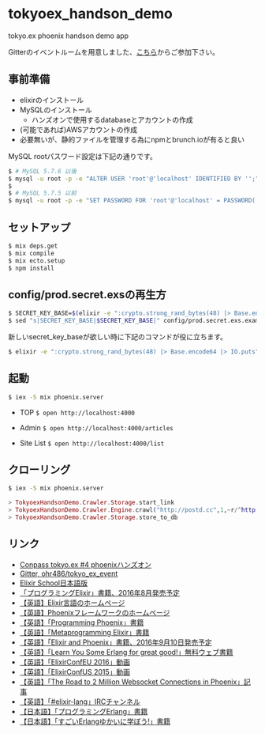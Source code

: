 # tokyoex_handson_demo
tokyo.ex phoenix handson demo app

Gitterのイベントルームを用意しました、[こちら][gitter]からご参加下さい。

## 事前準備

- elixirのインストール
- MySQLのインストール
    - ハンズオンで使用するdatabaseとアカウントの作成
- (可能であれば)AWSアカウントの作成
- 必要無いが、静的ファイルを管理する為にnpmとbrunch.ioが有ると良い

MySQL rootパスワード設定は下記の通りです。

```sh
$ # MySQL 5.7.6 以後
$ mysql -u root -p -e "ALTER USER 'root'@'localhost' IDENTIFIED BY '';"
$
$ # MySQL 5.7.5 以前
$ mysql -u root -p -e "SET PASSWORD FOR 'root'@'localhost' = PASSWORD('');"
```

## セットアップ

```sh
$ mix deps.get
$ mix compile
$ mix ecto.setup
$ npm install
```

## config/prod.secret.exsの再生方

```sh
$ SECRET_KEY_BASE=$(elixir -e ":crypto.strong_rand_bytes(48) |> Base.encode64 |> IO.puts")
$ sed "s|SECRET_KEY_BASE|$SECRET_KEY_BASE|" config/prod.secret.exs.example >config/prod.secret.exs
```

新しいsecret_key_baseが欲しい時に下記のコマンドが役に立ちます。

```sh
$ elixir -e ":crypto.strong_rand_bytes(48) |> Base.encode64 |> IO.puts"
```

## 起動

```sh
$ iex -S mix phoenix.server
```

* TOP
``$ open http://localhost:4000``

* Admin
``$ open http://localhost:4000/articles``

* Site List
``$ open http://localhost:4000/list``

## クローリング

```sh
$ iex -S mix phoenix.server
```

```elixir
> TokyoexHandsonDemo.Crawler.Storage.start_link
> TokyoexHandsonDemo.Crawler.Engine.crawl("http://postd.cc",1,~r/^http:\/\/postd\.cc\/.*\/$/)
> TokyoexHandsonDemo.Crawler.Storage.store_to_db
```

## リンク

- [Conpass tokyo.ex #4 phoenixハンズオン][conpass]
- [Gitter, ohr486/tokyo_ex_event][gitter]
- [Elixir School日本語版][elixir_school_jp]
- [「プログラミングElixir」書籍、2016年8月発売予定][elixir_book]
- [【英語】Elixir言語のホームページ][elixir_home]
- [【英語】Phoenixフレームワークのホームページ][phoenix_home]
- [【英語】「Programming Phoenix」書籍][phoenix_book]
- [【英語】「Metaprogramming Elixir」書籍][metaprogramming_book]
- [【英語】「Elixir and Phoenix」書籍、2016年9月10日発売予定][elixir_phoenix_book]
- [【英語】「Learn You Some Erlang for great good!」無料ウェブ書籍][erlang_book]
- [【英語】「ElixirConfEU 2016」動画][elixirconfeu-2016]
- [【英語】「ElixirConfUS 2015」動画][elixirconfus-2015]
- [【英語】「The Road to 2 Million Websocket Connections in Phoenix」記事][phoenix-2-million]
- [【英語】「#elixir-lang」IRCチャンネル][elixir-lang-irc]
- [【日本語】「プログラミングErlang」書籍][programming_erlang]
- [【日本語】「すごいErlangゆかいに学ぼう!」書籍][erlang_book_jp]

[conpass]: http://beam-lang.connpass.com/event/34985/
[gitter]: https://gitter.im/ohr486/tokyo_ex_event?utm_source=share-link&utm_medium=link&utm_campaign=share-link
[elixir_school_jp]: https://elixirschool.com/jp/
[elixir_book]: http://shop.ohmsha.co.jp/shopdetail/000000004675/
[elixir_home]: http://elixir-lang.org
[phoenix_home]: http://www.phoenixframework.org
[phoenix_book]: https://pragprog.com/book/phoenix/programming-phoenix
[metaprogramming_book]: https://pragprog.com/book/cmelixir/metaprogramming-elixir
[elixir_phoenix_book]: https://pragprog.com/book/lhelph/elixir-and-phoenix
[erlang_book]: http://learnyousomeerlang.com
[elixirconfeu-2016]: http://bit.ly/1TrVaqC
[elixirconfus-2015]: http://bit.ly/1Ly8Dug
[phoenix-2-million]: http://www.phoenixframework.org/blog/the-road-to-2-million-websocket-connections
[elixir-lang-irc]: http://irc.lc/freenode/elixir-lang
[programming_erlang]: https://www.amazon.co.jp/dp/4274067149
[erlang_book_jp]: https://www.amazon.co.jp/dp/4274069125

